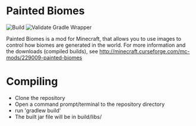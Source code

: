Painted Biomes
==============

![Build](https://github.com/au5ton/paintedbiomes/workflows/Build/badge.svg)
![Validate Gradle Wrapper](https://github.com/au5ton/paintedbiomes/workflows/Validate%20Gradle%20Wrapper/badge.svg)

Painted Biomes is a mod for Minecraft, that allows you to use images to control how biomes are generated in the world.
For more information and the downloads (compiled builds), see http://minecraft.curseforge.com/mc-mods/229009-painted-biomes

Compiling
=========
* Clone the repository
* Open a command prompt/terminal to the repository directory
* run 'gradlew build'
* The built jar file will be in build/libs/